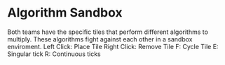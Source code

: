 # Algorithm Sandbox
Both teams have the specific tiles that perform different algorithms to multiply. These algorithms fight against each other in a sandbox enviroment.
Left Click: Place Tile
Right Click: Remove Tile
F: Cycle Tile
E: Singular tick
R: Continuous ticks
